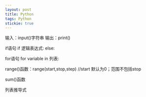 ```yaml
---
layout: post
title: Python
tags: Python
stickie: true
---
```


输入：input()字符串  输出：print()

if语句
  if 逻辑表达式:
  else:

for语句
  for variable in 列表:

range()函数：range(start,stop,step) //start 默认为0；范围不包括stop

sum()函数

列表推导式
